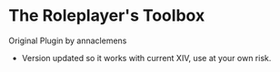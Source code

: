 # The Roleplayer's Toolbox

Original Plugin by annaclemens
- Version updated so it works with current XIV, use at your own risk.